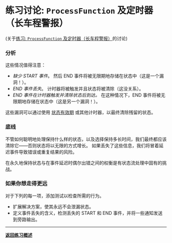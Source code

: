 <!--
Licensed to the Apache Software Foundation (ASF) under one
or more contributor license agreements.  See the NOTICE file
distributed with this work for additional information
regarding copyright ownership.  The ASF licenses this file
to you under the Apache License, Version 2.0 (the
"License"); you may not use this file except in compliance
with the License.  You may obtain a copy of the License at

  http://www.apache.org/licenses/LICENSE-2.0

Unless required by applicable law or agreed to in writing,
software distributed under the License is distributed on an
"AS IS" BASIS, WITHOUT WARRANTIES OR CONDITIONS OF ANY
KIND, either express or implied.  See the License for the
specific language governing permissions and limitations
under the License.
-->

# 练习讨论: `ProcessFunction` 及定时器（长车程警报）

(关于[练习: `ProcessFunction` 及定时器（长车程警报）](./README_zh.md)的讨论)

### 分析

这些情况值得注意：

* _缺少 START 事件_。 然后 END 事件将被无限期地存储在状态中（这是一个漏洞！）。
* _END 事件丢失_。 计时器将被触发并且状态将被清除（这没关系）。
* _END 事件在计时器触发并清除状态后到达。_ 在这种情况下，END 事件将被无限期地存储在状态中（这是另一个漏洞！）。

这些漏洞可以通过使用 [状态有效期](https://nightlies.apache.org/flink/flink-docs-stable/zh/docs/dev/datastream/fault-tolerance/state/#state-time-to-live-ttl) 或其他计时器，以最终清除残留的状态。

### 底线

不管如何聪明地处理保持什么样的状态，以及选择保持多长时间，我们最终都应该清除它——否则状态将以无限的方式增长。
如果丢失了这些信息，我们将冒着延迟事件导致错误或重复结果的风险。

在永久地保持状态与在事件延迟时偶尔出错之间的权衡是有状态流处理中固有的挑战。

### 如果你想走得更远

对于下列的每一项，添加测试以检查所需的行为。

* 扩展解决方案，使其永远不会泄漏状态。
* 定义事件丢失的含义，检测丢失的 START 和 END 事件，并将一些通知发送到旁路输出。

-----

[**返回练习概述**](../README_zh.md#lab-exercises)

